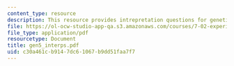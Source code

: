 ```yaml
---
content_type: resource
description: This resource provides intrepretation questions for genetics day 5.
file: https://ol-ocw-studio-app-qa.s3.amazonaws.com/courses/7-02-experimental-biology-communication-spring-2005/c30a461cb9147dc61067b9dd51faa7f7_gen5_interps.pdf
file_type: application/pdf
resourcetype: Document
title: gen5_interps.pdf
uid: c30a461c-b914-7dc6-1067-b9dd51faa7f7
---
```

